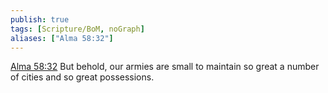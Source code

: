 ```yaml
---
publish: true
tags: [Scripture/BoM, noGraph]
aliases: ["Alma 58:32"]
---
```

[Alma 58:32](https://churchofjesuschrist.org/study/scriptures/bofm/alma/58?lang=eng&id=p32#p32) But behold, our armies are small to maintain so great a number of cities and so great possessions.
